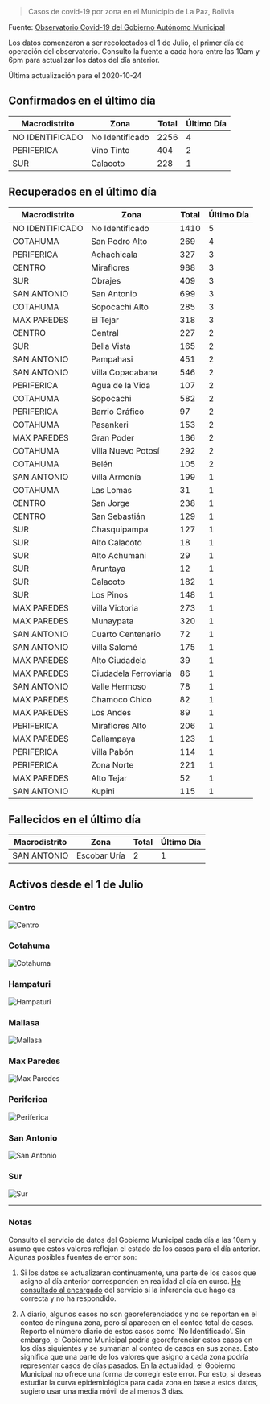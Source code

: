 > Casos de covid-19 por zona en el Municipio de La Paz, Bolivia

Fuente: [Observatorio Covid-19 del Gobierno Autónomo Municipal](http://observatoriocovid19.lapaz.bo/observatorio/index.php/datos-abiertos-covid)

Los datos comenzaron a ser recolectados el 1 de Julio, el primer día de operación del observatorio. Consulto la fuente a cada hora entre las 10am y 6pm para actualizar los datos del día anterior.

Última actualización para el 2020-10-24

## Confirmados en el último día

| Macrodistrito   | Zona            |   Total |   Último Día |
|-----------------|-----------------|---------|--------------|
| NO IDENTIFICADO | No Identificado |    2256 |            4 |
| PERIFERICA      | Vino Tinto      |     404 |            2 |
| SUR             | Calacoto        |     228 |            1 |

## Recuperados en el último día

| Macrodistrito   | Zona                  |   Total |   Último Día |
|-----------------|-----------------------|---------|--------------|
| NO IDENTIFICADO | No Identificado       |    1410 |            5 |
| COTAHUMA        | San Pedro Alto        |     269 |            4 |
| PERIFERICA      | Achachicala           |     327 |            3 |
| CENTRO          | Miraflores            |     988 |            3 |
| SUR             | Obrajes               |     409 |            3 |
| SAN ANTONIO     | San Antonio           |     699 |            3 |
| COTAHUMA        | Sopocachi Alto        |     285 |            3 |
| MAX PAREDES     | El Tejar              |     318 |            3 |
| CENTRO          | Central               |     227 |            2 |
| SUR             | Bella Vista           |     165 |            2 |
| SAN ANTONIO     | Pampahasi             |     451 |            2 |
| SAN ANTONIO     | Villa Copacabana      |     546 |            2 |
| PERIFERICA      | Agua de la Vida       |     107 |            2 |
| COTAHUMA        | Sopocachi             |     582 |            2 |
| PERIFERICA      | Barrio Gráfico        |      97 |            2 |
| COTAHUMA        | Pasankeri             |     153 |            2 |
| MAX PAREDES     | Gran Poder            |     186 |            2 |
| COTAHUMA        | Villa Nuevo Potosí    |     292 |            2 |
| COTAHUMA        | Belén                 |     105 |            2 |
| SAN ANTONIO     | Villa Armonía         |     199 |            1 |
| COTAHUMA        | Las Lomas             |      31 |            1 |
| CENTRO          | San Jorge             |     238 |            1 |
| CENTRO          | San Sebastián         |     129 |            1 |
| SUR             | Chasquipampa          |     127 |            1 |
| SUR             | Alto Calacoto         |      18 |            1 |
| SUR             | Alto Achumani         |      29 |            1 |
| SUR             | Aruntaya              |      12 |            1 |
| SUR             | Calacoto              |     182 |            1 |
| SUR             | Los Pinos             |     148 |            1 |
| MAX PAREDES     | Villa Victoria        |     273 |            1 |
| MAX PAREDES     | Munaypata             |     320 |            1 |
| SAN ANTONIO     | Cuarto Centenario     |      72 |            1 |
| SAN ANTONIO     | Villa Salomé          |     175 |            1 |
| MAX PAREDES     | Alto Ciudadela        |      39 |            1 |
| MAX PAREDES     | Ciudadela Ferroviaria |      86 |            1 |
| SAN ANTONIO     | Valle Hermoso         |      78 |            1 |
| MAX PAREDES     | Chamoco Chico         |      82 |            1 |
| MAX PAREDES     | Los Andes             |      89 |            1 |
| PERIFERICA      | Miraflores Alto       |     206 |            1 |
| MAX PAREDES     | Callampaya            |     123 |            1 |
| PERIFERICA      | Villa Pabón           |     114 |            1 |
| PERIFERICA      | Zona Norte            |     221 |            1 |
| MAX PAREDES     | Alto Tejar            |      52 |            1 |
| SAN ANTONIO     | Kupini                |     115 |            1 |

## Fallecidos en el último día

| Macrodistrito   | Zona         |   Total |   Último Día |
|-----------------|--------------|---------|--------------|
| SAN ANTONIO     | Escobar Uría |       2 |            1 |

## Activos desde el 1 de Julio

### Centro

![Centro](plots/activos_centro.png)

### Cotahuma

![Cotahuma](plots/activos_cotahuma.png)

### Hampaturi

![Hampaturi](plots/activos_hampaturi.png)

### Mallasa

![Mallasa](plots/activos_mallasa.png)

### Max Paredes

![Max Paredes](plots/activos_max_paredes.png)

### Periferica

![Periferica](plots/activos_periferica.png)

### San Antonio

![San Antonio](plots/activos_san_antonio.png)

### Sur

![Sur](plots/activos_sur.png)

---

### Notas

Consulto el servicio de datos del Gobierno Municipal cada día a las 10am y asumo que estos valores reflejan el estado de los casos para el día anterior. Algunas posibles fuentes de error son:

1. Si los datos se actualizaran contínuamente, una parte de los casos que asigno al día anterior corresponden en realidad al día en curso. [He consultado al encargado](https://twitter.com/mauforonda/status/1278727234765959168) del servicio si la inferencia que hago es correcta y no ha respondido.

2. A diario, algunos casos no son georeferenciados y no se reportan en el conteo de ninguna zona, pero sí aparecen en el conteo total de casos. Reporto el número diario de estos casos como 'No Identificado'.  Sin embargo, el Gobierno Municipal podría georeferenciar estos casos en los días siguientes y se sumarían al conteo de casos en sus zonas. Esto significa que una parte de los valores que asigno a cada zona podría representar casos de días pasados. En la actualidad, el Gobierno Municipal no ofrece una forma de corregir este error. Por esto, si deseas estudiar la curva epidemiológica para cada zona en base a estos datos, sugiero usar una media móvil de al menos 3 días.